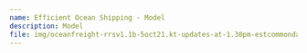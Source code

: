 ```yaml
---
name: Efficient Ocean Shipping - Model
description: Model
file: img/oceanfreight-rrsv1.1b-5oct21.kt-updates-at-1.30pm-estcommondatanonewscenariosrun-1-.xlsm
---
```

